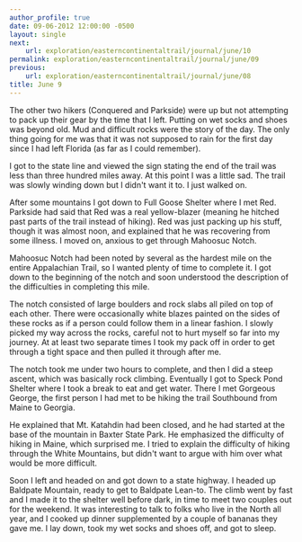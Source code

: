 ```yaml
---
author_profile: true
date: 09-06-2012 12:00:00 -0500
layout: single
next:
    url: exploration/easterncontinentaltrail/journal/june/10
permalink: exploration/easterncontinentaltrail/journal/june/09
previous:
    url: exploration/easterncontinentaltrail/journal/june/08
title: June 9
---
```

The other two hikers (Conquered and Parkside) were up but not attempting to pack up their gear by the time that I left. Putting on wet socks and shoes was beyond old. Mud and difficult rocks were the story of the day. The only thing going for me was that it was not supposed to rain for the first day since I had left Florida (as far as I could remember).

I got to the state line and viewed the sign stating the end of the trail was less than three hundred miles away. At this point I was a little sad. The trail was slowly winding down but I didn't want it to. I just walked on.

After some mountains I got down to Full Goose Shelter where I met Red. Parkside had said that Red was a real yellow-blazer (meaning he hitched past parts of the trail instead of hiking). Red was just packing up his stuff, though it was almost noon, and explained that he was recovering from some illness. I moved on, anxious to get through Mahoosuc Notch.

Mahoosuc Notch had been noted by several as the hardest mile on the entire Appalachian Trail, so I wanted plenty of time to complete it. I got down to the beginning of the notch and soon understood the description of the difficulties in completing this mile.

The notch consisted of large boulders and rock slabs all piled on top of each other. There were occasionally white blazes painted on the sides of these rocks as if a person could follow them in a linear fashion. I slowly picked my way across the rocks, careful not to hurt myself so far into my journey. At at least two separate times I took my pack off in order to get through a tight space and then pulled it through after me.

The notch took me under two hours to complete, and then I did a steep ascent, which was basically rock climbing. Eventually I got to Speck Pond Shelter where I took a break to eat and get water. There I met Gorgeous George, the first person I had met to be hiking the trail Southbound from Maine to Georgia.

He explained that Mt. Katahdin had been closed, and he had started at the base of the mountain in Baxter State Park. He emphasized the difficulty of hiking in Maine, which surprised me. I tried to explain the difficulty of hiking through the White Mountains, but didn't want to argue with him over what would be more difficult.

Soon I left and headed on and got down to a state highway. I headed up Baldpate Mountain, ready to get to Baldpate Lean-to. The climb went by fast and I made it to the shelter well before dark, in time to meet two couples out for the weekend. It was interesting to talk to folks who live in the North all year, and I cooked up dinner supplemented by a couple of bananas they gave me. I lay down, took my wet socks and shoes off, and got to sleep.